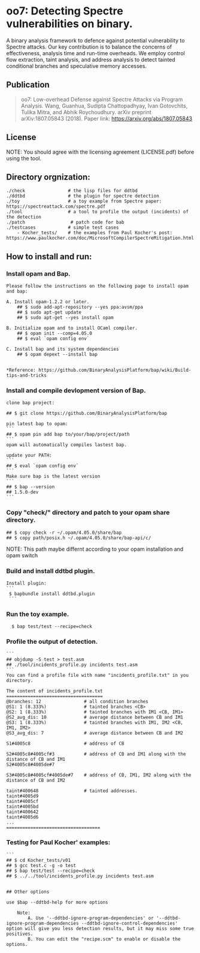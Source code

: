 # oo7: Detecting Spectre vulnerabilities on binary.
A binary analysis framework to defence against potential vulnerability to Spectre attacks. Our key contribution is to balance the concerns of effectiveness, analysis time and run-time overheads. We employ control flow extraction, taint analysis, and address analysis to detect tainted conditional branches and speculative memory accesses.<oo7>
	
## Publication 
>oo7: Low-overhead Defense against Spectre Attacks via Program Analysis. Wang, Guanhua, Sudipta Chattopadhyay, Ivan Gotovchits, Tulika Mitra, and Abhik Roychoudhury. arXiv preprint arXiv:1807.05843 (2018).
Paper link: https://arxiv.org/abs/1807.05843

## License
NOTE: You should agree with the licensing agreement (LICENSE.pdf) before using the tool. 

## Directory orgnization:
    ./check                # the lisp files for ddtbd
    ./ddtbd                # the plugin for spectre detection
    ./toy                  # a toy example from Spectre paper: https://spectreattack.com/spectre.pdf
    ./tool                 # a tool to profile the output (incidents) of the detection 
    ./patch                 # patch code for bab
    ./testcases       	   # simple test cases
        - Kocher_tests/    # the examples from Paul Kocher's post: https://www.paulkocher.com/doc/MicrosoftCompilerSpectreMitigation.html
 
 
## How to install and run:

### Install opam and Bap.
    Please follow the instructions on the following page to install opam and bap:

    A. Install opam-1.2.2 or later.
        ## $ sudo add-apt-repository --yes ppa:avsm/ppa
        ## $ sudo apt-get update
        ## $ sudo apt-get --yes install opam

    B. Initialize opam and to install OCaml compiler.
        ## $ opam init --comp=4.05.0
        ## $ eval `opam config env`

    C. Install bap and its system dependencies
        ## $ opam depext --install bap


    *Reference: https://github.com/BinaryAnalysisPlatform/bap/wiki/Build-tips-and-tricks 


### Install and compile devlopment version of Bap.
    clone bap project: 
```
## $ git clone https://github.com/BinaryAnalysisPlatform/bap
```
    pin latest bap to opam:
    ```
    ## $ opam pin add bap to/your/bap/project/path
    ```
    opam will automatically compiles lastest bap.

    update your PATH:
    ```
    ## $ eval `opam config env`
    ```
    Make sure bap is the latest version
    ```
    ## $ bap --version 
    ## 1.5.0-dev
    ```

### Copy "check/" directory and patch to your opam share directory.
   ```
   ## $ copy check -r ~/.opam/4.05.0/share/bap
   ## $ copy path/posix.h ~/.opam/4.05.0/share/bap-api/c/
   ```
   NOTE: This path maybe differnt according to your opam installation and opam switch


### Build and install ddtbd plugin.

    Install plugin:
    ```
     $ bapbundle install ddtbd.plugin
     ```


### Run the toy example. 
   ```
     $ bap test/test --recipe=check
   ```


### Profile the output of detection.
    ```
    ## objdump -S test > test.asm
    ## ./tool/incidents_profile.py incidents test.asm
    ```
    You can find a profile file with name "incidents_profile.txt" in you directory. 

    The content of incidents_profile.txt
	====================================
	@branches: 12                # all condition branches
	@S1: 1 (8.333%)              # tainted branches <CB>
	@S2: 1 (8.333%)              # tainted branches with IM1 <CB, IM1>
	@S2_avg_dis: 10              # average distance between CB and IM1
	@S3: 1 (8.333%)              # tainted branches with IM1, IM2 <CB, IM1, IM2>
	@S3_avg_dis: 7               # average distance between CB and IM2

	S1#4005c8                    # address of CB

	S2#4005c8#4005cf#3           # address of CB and IM1 along with the distance of CB and IM1
	S2#4005c8#4005de#7

	S3#4005c8#4005cf#4005de#7    # address of CB, IM1, IM2 along with the distance of CB and IM2

	taint#400648                 # tainted addresses. 
	taint#4005d9
	taint#4005cf
	taint#4005bd
	taint#400642
	taint#4005d6
	...
	===================================



### Testing for Paul Kocher' examples:
    ```
    ## $ cd Kocher_tests/v01
    ## $ gcc test.c -g -o test
    ## $ bap test/test --recipe=check
    ## $ ../../tool/incidents_profile.py incidents test.asm
   ```

## Other options
```
	use $bap --ddtbd-help for more options
```
	Note: 
        A. Use '--ddtbd-ignore-program-dependencies' or '--ddtbd-ignore-program-dependencies --ddtbd-ignore-control-dependencies' option will give you less detection results, but it may miss some true positives. 
        B. You can edit the "recipe.scm" to enable or disable the options. 
